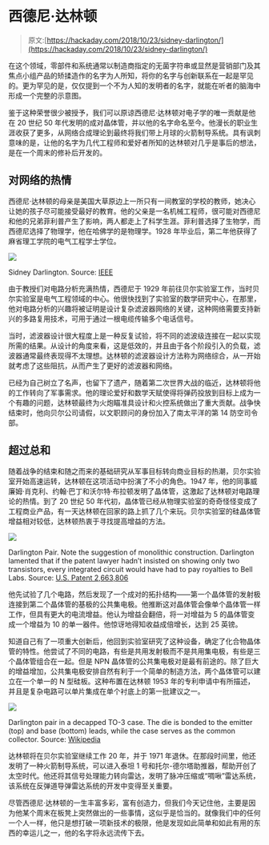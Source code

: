 # 西德尼·达林顿

> 原文:[https://hackaday.com/2018/10/23/sidney-darlington/](https://hackaday.com/2018/10/23/sidney-darlington/)

在这个领域，零部件和系统通常以制造商指定的无菌字符串或显然是营销部门及其焦点小组产品的矫揉造作的名字为人所知，将你的名字与创新联系在一起是罕见的。更为罕见的是，仅仅提到一个不为人知的发明者的名字，就能在听者的脑海中形成一个完整的示意图。

鉴于这种荣誉很少被授予，我们可以原谅西德尼·达林顿对电子学的唯一贡献是他在 20 世纪 50 年代发明的成对晶体管，并以他的名字命名至今。他漫长的职业生涯收获了更多，从网络合成理论到最终将我们带上月球的火箭制导系统。具有讽刺意味的是，让他的名字为几代工程师和爱好者所知的达林顿对几乎是事后的想法，是在一个周末的修补后开发的。

## 对网络的热情

西德尼·达林顿的母亲是美国大草原边上一所只有一间教室的学校的教师，她决心让她的孩子尽可能接受最好的教育。他的父亲是一名机械工程师，很可能对西德尼和他的兄弟菲利普产生了影响，两人都走上了科学生涯。菲利普选择了生物学，而西德尼选择了物理学，他在哈佛学的是物理学。1928 年毕业后，第二年他获得了麻省理工学院的电气工程学士学位。

[![](../Images/7358d3b7cbadba16c525bb2de11e3cdc.png)](https://hackaday.com/wp-content/uploads/2018/09/sidney_darlington.jpg)

Sidney Darlington. Source: [IEEE](https://ieeexplore.ieee.org/stamp/stamp.jsp?arnumber=659451)

由于教授们对电路分析充满热情，西德尼于 1929 年前往贝尔实验室工作，当时贝尔实验室是电气工程领域的中心。他很快找到了实验室的数学研究中心，在那里，他对电路分析的兴趣将被证明是设计复杂滤波器网络的关键，这种网络需要支持新兴的多路复用技术，可用于通过一根电缆传输多个电话信号。

当时，滤波器设计很大程度上是一种反复试验，将不同的滤波级连接在一起以实现所需的结果。从设计的角度来看，这是低效的，并且由于各个阶段引入的负载，滤波器通常最终表现得不太理想。达林顿的滤波器设计方法称为网络综合，从一开始就考虑了这些阻抗，从而产生了更好的滤波器和网络。

已经为自己树立了名声，也留下了遗产，随着第二次世界大战的临近，达林顿将他的工作转向了军事需求。他的理论爱好和数学天赋使得将弹药投放到目标上成为一个有趣的问题，达林顿最终为火炮瞄准具设计和火控系统做出了重大贡献。战争快结束时，他向贝尔公司请假，以文职顾问的身份加入了南太平洋的第 14 防空司令部。

## 超过总和

随着战争的结束和随之而来的基础研究从军事目标转向商业目标的热潮，贝尔实验室开始高速运转，达林顿在这项活动中扮演了不小的角色。1947 年，他的同事威廉姆·肖克利、约翰·巴丁和沃尔特·布拉顿发明了晶体管，这激起了达林顿对电路理论的热情。到了 20 世纪 50 年代初，晶体管已经从物理实验室的奇奇怪怪变成了工程商业产品，有一天达林顿在回家的路上抓了几个来玩。贝尔实验室的硅晶体管增益相对较低，达林顿热衷于寻找提高增益的方法。

[![](../Images/6fe01d282d8583673dce3f55a90989d8.png)](https://hackaday.com/wp-content/uploads/2018/09/us2663806-0.png)

Darlington Pair. Note the suggestion of monolithic construction. Darlington lamented that if the patent lawyer hadn’t insisted on showing only two transistors, every integrated circuit would have had to pay royalties to Bell Labs. Source: [U.S. Patent 2,663,806](https://patents.google.com/patent/US2663806)

他先试验了几个电路，然后发现了一个成对的拓扑结构——第一个晶体管的发射极连接到第二个晶体管的基极的公共集电极。他推断这对晶体管会像单个晶体管一样工作，但具有更大的电流增益。他认为增益会翻倍，将一对增益为 5 的晶体管变成一个增益为 10 的单一器件。他惊讶地得知收益成倍增长，达到 25 英镑。

知道自己有了一项重大创新后，他回到实验室研究了这种设备，确定了化合物晶体管的特性。他尝试了不同的电路，有些是共用发射极而不是共用集电极，有些是三个晶体管组合在一起。但是 NPN 晶体管的公共集电极对是最有前途的。除了巨大的增益增加，公共集电极安排自然有利于一个简单的制造方法，两个晶体管可以建立在一个单一的 N 型硅板。这种布置在达林顿 1953 年的专利申请中有所描述，并且是复杂电路可以单片集成在单个衬底上的第一批建议之一。

[![](../Images/0cdf5b018573123b18e296a34a123750.png)](https://hackaday.com/wp-content/uploads/2018/09/800px-darlington_transistor_mj1000.jpg)

Darlington pair in a decapped TO-3 case. The die is bonded to the emitter (top) and base (bottom) leads, while the case serves as the common collector. Source: [Wikipedia](https://en.wikipedia.org/wiki/Darlington_transistor)

达林顿将在贝尔实验室继续工作 20 年，并于 1971 年退休。在那段时间里，他还发明了一种火箭制导系统，可以进入泰坦 1 号和托尔-德尔塔助推器，帮助开创了太空时代。他还将其信号处理能力转向雷达，发明了脉冲压缩或“啁啾”雷达系统，该系统在反弹道导弹雷达系统的开发中变得至关重要。

尽管西德尼·达林顿的一生丰富多彩，富有创造力，但我们今天记住他，主要是因为他某个周末在板凳上突然做出的一些事情，这似乎是恰当的。就像我们中的任何一个人一样，他只是想打破一项新技术的极限，他是发现如此简单和如此有用的东西的幸运儿之一，他的名字将永远流传下去。